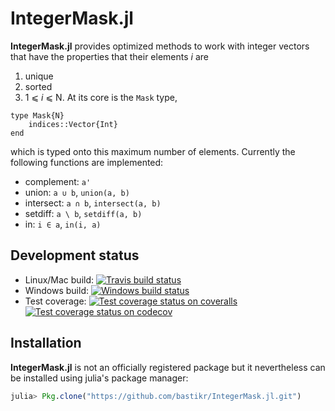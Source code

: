 # IntegerMask.jl

**IntegerMask.jl** provides optimized methods to work with integer vectors that have the properties that their elements *i* are
1. unique
2. sorted
3. 1 ⩽ *i* ⩽ N.
At its core is the `Mask` type,
```
type Mask{N}
    indices::Vector{Int}
end
```
which is typed onto this maximum number of elements. Currently the following functions are implemented:
* complement: `a'`
* union: `a ∪ b`, `union(a, b)`
* intersect: `a ∩ b`, `intersect(a, b)`
* setdiff: `a \ b`, `setdiff(a, b)`
* in: `i ∈ a`, `in(i, a)`


## Development status

  * Linux/Mac build: [![Travis build status][travis-img]][travis-url]
  * Windows build: [![Windows build status][appveyor-img]][appveyor-url]
  * Test coverage:
        [![Test coverage status on coveralls][coveralls-img]][coveralls-url]
        [![Test coverage status on codecov][codecov-img]][codecov-url]


## Installation

**IntegerMask.jl** is not an officially registered package but it nevertheless can be installed using julia's package manager:

```julia
julia> Pkg.clone("https://github.com/bastikr/IntegerMask.jl.git")
```


[Julia]: http://julialang.org

[travis-url]: https://travis-ci.org/bastikr/IntegerMask.jl
[travis-img]: https://api.travis-ci.org/bastikr/IntegerMask.jl.png?branch=master

[appveyor-url]: https://ci.appveyor.com/project/bastikr/IntegerMask-jl/branch/master
[appveyor-img]: https://ci.appveyor.com/api/projects/status/aduv1nr2taveglws/branch/master?svg=true

[coveralls-url]: https://coveralls.io/github/bastikr/IntegerMask.jl?branch=master
[coveralls-img]: https://coveralls.io/repos/github/bastikr/IntegerMask.jl/badge.svg?branch=master

[codecov-url]: https://codecov.io/gh/bastikr/IntegerMask.jl
[codecov-img]: https://codecov.io/gh/bastikr/IntegerMask.jl/branch/master/graph/badge.svg
